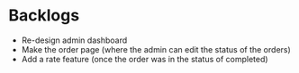 # Backlogs
* Re-design admin dashboard
* Make the order page (where the admin can edit the status of the orders)
* Add a rate feature (once the order was in the status of completed)